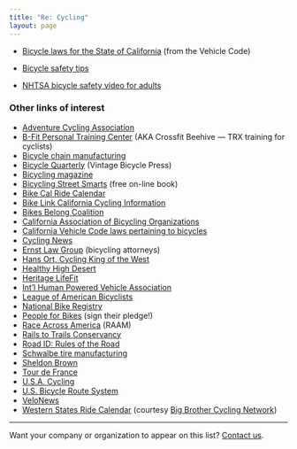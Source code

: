 ```yaml
---
title: "Re: Cycling"
layout: page
---
```


- [Bicycle laws for the State of California](/re-cycling/california-vehicle-code-laws-pertaining-to-bicycles/) (from the Vehicle Code)

- [Bicycle safety tips](/re-cycling/bicycle-safety-tips/)

- [NHTSA bicycle safety video for adults](/re-cycling/nhtsa-bicycle-safety-video-for-adults/)

### Other links of interest

- [Adventure Cycling Association](https://www.adventurecycling.org/)
- [B-Fit Personal Training Center](http://www.crossfitbeehive.com "B-Fit Personal Training Center / Crossfit Beehive") (AKA Crossfit Beehive — TRX training for cyclists)
- [Bicycle chain manufacturing](https://youtu.be/h8j5-dC6_x8 "How bicycle chains are made")
- [Bicycle Quarterly](https://www.bikequarterly.com) (Vintage Bicycle Press)
- [Bicycling magazine](https://www.bicycling.com/)
- [Bicycling Street Smarts](http://www.bikexprt.com/streetsmarts/usa/index.htm) (free on-line book)
- [Bike Cal Ride Calendar](http://www.bikecal.com/)
- [Bike Link California Cycling Information](http://www.bikelink.com/)
- [Bikes Belong Coalition](http://www.bikesbelong.org/)
- [California Association of Bicycling Organizations](http://www.cabobike.org/)
- [California Vehicle Code laws pertaining to bicycles](https://www.hdcycling.org/re-cycling/california-vehicle-code-laws-pertaining-to-bicycles/ "Bicycle laws")
- [Cycling News](http://www.cyclingnews.com/)
- [Ernst Law Group](http://www.ernstlawgroup.com/category/bicycle-accident/) (bicycling attorneys)
- [Hans Ort, Cycling King of the West](https://www.hdcycling.org/2010/09/traveltalks/)
- [Healthy High Desert](http://healthyhighdesert.com/)
- [Heritage LifeFit](https://www.facebook.com/heritagelifefit)
- [Int’l Human Powered Vehicle Association](http://www.ihpva.org/)
- [League of American Bicyclists](http://www.bikeleague.org/index.php)
- [National Bike Registry](http://www.nationalbikeregistry.com/)
- [People for Bikes](http://www.peopleforbikes.org/) (sign their pledge!)
- [Race Across America](http://www.raceacrossamerica.org/) (RAAM)
- [Rails to Trails Conservancy](http://www.railstotrails.org/)
- [Road ID: Rules of the Road](http://www.roadid.com/RoadRules/Default.aspx)
- [Schwalbe tire manufacturing](http://www.youtube.com/watch?v=M9RzJAWvOMQ)
- [Sheldon Brown](http://www.sheldonbrown.com/)
- [Tour de France](http://www.letour.fr/indexus.html)
- [U.S.A. Cycling](http://usacycling.org/)
- [U.S. Bicycle Route System](http://www.adventurecycling.org/routes-and-maps/us-bicycle-route-system/)
- [VeloNews](http://velonews.competitor.com/)
- [Western States Ride Calendar](http://www.bbcnet.com/RideCalendar/) (courtesy [Big Brother Cycling Network](http://www.bbcnet.com/))

---

Want your company or organization to appear on this list? [Contact us](https://www.hdcycling.org/about/contact/).
